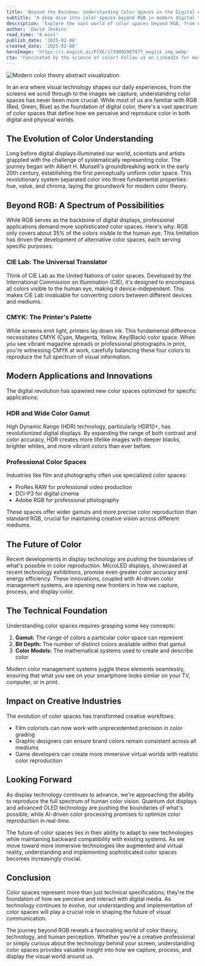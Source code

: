 ```yaml
---
title: 'Beyond the Rainbow: Understanding Color Spaces in the Digital Age'
subtitle: 'A deep dive into color spaces beyond RGB in modern digital technology'
description: 'Explore the vast world of color spaces beyond RGB, from CIE Lab to CMYK, and discover how modern technology is pushing the boundaries of color reproduction in digital displays, printing, and creative industries. Learn about the technical foundations, current innovations, and future developments in color space technology.'
author: 'David Jenkins'
read_time: '8 mins'
publish_date: '2025-02-08'
created_date: '2025-02-08'
heroImage: 'https://i.magick.ai/PIXE/1739002987977_magick_img.webp'
cta: 'Fascinated by the science of color? Follow us on LinkedIn for more in-depth technical insights into the evolving world of digital technology and visual innovation.'
---
```


![Modern color theory abstract visualization](https://i.magick.ai/PIXE/1739002987980_magick_img.webp)

In an era where visual technology shapes our daily experiences, from the screens we scroll through to the images we capture, understanding color spaces has never been more crucial. While most of us are familiar with RGB (Red, Green, Blue) as the foundation of digital color, there's a vast spectrum of color spaces that define how we perceive and reproduce color in both digital and physical worlds.

## The Evolution of Color Understanding

Long before digital displays illuminated our world, scientists and artists grappled with the challenge of systematically representing color. The journey began with Albert H. Munsell's groundbreaking work in the early 20th century, establishing the first perceptually uniform color space. This revolutionary system separated color into three fundamental properties: hue, value, and chroma, laying the groundwork for modern color theory.

## Beyond RGB: A Spectrum of Possibilities

While RGB serves as the backbone of digital displays, professional applications demand more sophisticated color spaces. Here's why: RGB only covers about 35% of the colors visible to the human eye. This limitation has driven the development of alternative color spaces, each serving specific purposes:

### CIE Lab: The Universal Translator

Think of CIE Lab as the United Nations of color spaces. Developed by the International Commission on Illumination (CIE), it's designed to encompass all colors visible to the human eye, making it device-independent. This makes CIE Lab invaluable for converting colors between different devices and mediums.

### CMYK: The Printer's Palette

While screens emit light, printers lay down ink. This fundamental difference necessitates CMYK (Cyan, Magenta, Yellow, Key/Black) color space. When you see vibrant magazine spreads or professional photographs in print, you're witnessing CMYK at work, carefully balancing these four colors to reproduce the full spectrum of visual information.

## Modern Applications and Innovations

The digital revolution has spawned new color spaces optimized for specific applications:

### HDR and Wide Color Gamut

High Dynamic Range (HDR) technology, particularly HDR10+, has revolutionized digital displays. By expanding the range of both contrast and color accuracy, HDR creates more lifelike images with deeper blacks, brighter whites, and more vibrant colors than ever before.

### Professional Color Spaces

Industries like film and photography often use specialized color spaces:
- ProRes RAW for professional video production
- DCI-P3 for digital cinema
- Adobe RGB for professional photography

These spaces offer wider gamuts and more precise color reproduction than standard RGB, crucial for maintaining creative vision across different mediums.

## The Future of Color

Recent developments in display technology are pushing the boundaries of what's possible in color reproduction. MicroLED displays, showcased at recent technology exhibitions, promise even greater color accuracy and energy efficiency. These innovations, coupled with AI-driven color management systems, are opening new frontiers in how we capture, process, and display color.

## The Technical Foundation

Understanding color spaces requires grasping some key concepts:

1. **Gamut:** The range of colors a particular color space can represent
2. **Bit Depth:** The number of distinct colors available within that gamut
3. **Color Models:** The mathematical systems used to create and describe color

Modern color management systems juggle these elements seamlessly, ensuring that what you see on your smartphone looks similar on your TV, computer, or in print.

## Impact on Creative Industries

The evolution of color spaces has transformed creative workflows:

- Film colorists can now work with unprecedented precision in color grading
- Graphic designers can ensure brand colors remain consistent across all mediums
- Game developers can create more immersive virtual worlds with realistic color reproduction

## Looking Forward

As display technology continues to advance, we're approaching the ability to reproduce the full spectrum of human color vision. Quantum dot displays and advanced OLED technology are pushing the boundaries of what's possible, while AI-driven color processing promises to optimize color reproduction in real-time.

The future of color spaces lies in their ability to adapt to new technologies while maintaining backward compatibility with existing systems. As we move toward more immersive technologies like augmented and virtual reality, understanding and implementing sophisticated color spaces becomes increasingly crucial.

## Conclusion

Color spaces represent more than just technical specifications; they're the foundation of how we perceive and interact with digital media. As technology continues to evolve, our understanding and implementation of color spaces will play a crucial role in shaping the future of visual communication.

The journey beyond RGB reveals a fascinating world of color theory, technology, and human perception. Whether you're a creative professional or simply curious about the technology behind your screen, understanding color spaces provides valuable insight into how we capture, process, and display the visual world around us.